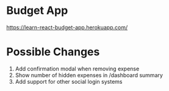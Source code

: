 # Budget App

https://learn-react-budget-app.herokuapp.com/

# Possible Changes

1. Add confirmation modal when removing expense
2. Show number of hidden expenses in /dashboard summary
3. Add support for other social login systems
